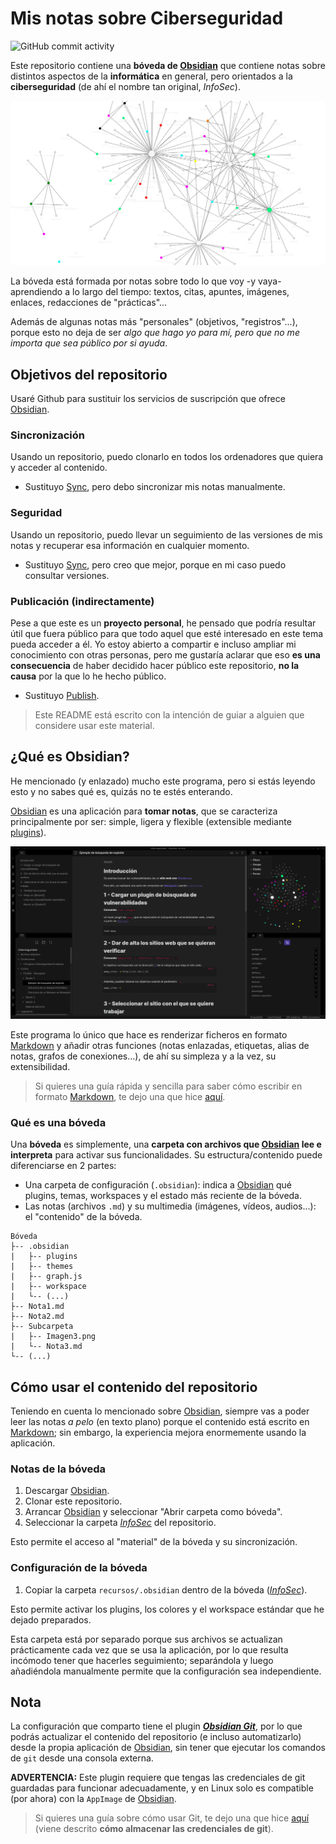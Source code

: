 # Mis notas sobre Ciberseguridad

![GitHub commit activity](https://img.shields.io/github/commit-activity/m/Hacknarok/infosec?color=22A7F0)

Este repositorio contiene una **bóveda de [Obsidian][obsidian]** que contiene notas sobre distintos aspectos de la **informática** en general, pero orientados a la **ciberseguridad** (de ahí el nombre tan original, *InfoSec*).

![Grafo.png](https://github.com/Hacknarok/infosec/blob/master/recursos/README/Grafo.png)

 La bóveda está formada por notas sobre todo lo que voy -y vaya- aprendiendo a lo largo del tiempo: textos, citas, apuntes, imágenes, enlaces, redacciones de "prácticas"...

 Además de algunas notas más "personales" (objetivos, "registros"...), porque esto no deja de ser *algo que hago yo para mí, pero que no me importa que sea público por si ayuda*.



## Objetivos del repositorio

Usaré Github para sustituir los servicios de suscripción que ofrece [Obsidian][obsidian].

### Sincronización

Usando un repositorio, puedo clonarlo en todos los ordenadores que quiera y acceder al contenido.
- Sustituyo [Sync][sync], pero debo sincronizar mis notas manualmente.

### Seguridad

Usando un repositorio, puedo llevar un seguimiento de las versiones de mis notas y recuperar esa información en cualquier momento.
- Sustituyo [Sync][sync], pero creo que mejor, porque en mi caso puedo consultar versiones.

### Publicación (indirectamente)

Pese a que este es un **proyecto personal**, he pensado que podría resultar útil que fuera público para que todo aquel que esté interesado en este tema pueda acceder a él. Yo estoy abierto a compartir e incluso ampliar mi conocimiento con otras personas, pero me gustaría aclarar que eso **es una consecuencia** de haber decidido hacer público este repositorio, **no la causa** por la que lo he hecho público.
- Sustituyo [Publish][publish].

> Este README está escrito con la intención de guiar a alguien que considere usar este material.


## ¿Qué es Obsidian?

He mencionado (y enlazado) mucho este programa, pero si estás leyendo esto y no sabes qué es, quizás no te estés enterando.

[Obsidian][obsidian] es una aplicación para **tomar notas**, que se caracteriza principalmente por ser: simple, ligera y flexible (extensible mediante [plugins](https://obsidian.md/plugins)).

![Workspace.png](https://github.com/Hacknarok/infosec/blob/master/recursos/README/Workspace.png)

Este programa lo único que hace es renderizar ficheros en formato [Markdown][MD] y añadir otras funciones (notas enlazadas, etiquetas, alias de notas, grafos de conexiones...), de ahí su simpleza y a la vez, su extensibilidad.

> Si quieres una guía rápida y sencilla para saber cómo escribir en formato [Markdown][MD], te dejo una que hice [aquí][guia].

### Qué es una bóveda

Una **bóveda** es simplemente, una **carpeta con archivos que [Obsidian][obsidian] lee e interpreta** para activar sus funcionalidades. Su estructura/contenido puede diferenciarse en 2 partes:
- Una carpeta de configuración (`.obsidian`): indica a [Obsidian][obsidian] qué plugins, temas, workspaces y el estado más reciente de la bóveda.
- Las notas (archivos `.md`) y su multimedia (imágenes, vídeos, audios...): el "contenido" de la bóveda.

```
Bóveda
├-- .obsidian
|   ├-- plugins
|   ├-- themes
|   ├-- graph.js
|   ├-- workspace
|   └-- (...)
├-- Nota1.md
├-- Nota2.md
├-- Subcarpeta
|   ├-- Imagen3.png
|   └-- Nota3.md
└-- (...)
```


## Cómo usar el contenido del repositorio

Teniendo en cuenta lo mencionado sobre [Obsidian][obsidian], siempre vas a poder leer las notas *a pelo* (en texto plano) porque el contenido está escrito en [Markdown][MD]; sin embargo, la experiencia mejora enormemente usando la aplicación.

### Notas de la bóveda

1. Descargar [Obsidian][obsidian].
2. Clonar este repositorio.
3. Arrancar [Obsidian][obsidian] y seleccionar "Abrir carpeta como bóveda".
4. Seleccionar la carpeta *[InfoSec](https://github.com/Hacknarok/infosec/tree/master/InfoSec)* del repositorio.

Esto permite el acceso al "material" de la bóveda y su sincronización.


### Configuración de la bóveda

1. Copiar la carpeta `recursos/.obsidian` dentro de la bóveda (*[InfoSec](https://github.com/Hacknarok/infosec/tree/master/InfoSec)*).

Esto permite activar los plugins, los colores y el workspace estándar que he dejado preparados.

Esta carpeta está por separado porque sus archivos se actualizan prácticamente cada vez que se usa la aplicación, por lo que resulta incómodo tener que hacerles seguimiento; separándola y luego añadiéndola manualmente permite que la configuración sea independiente.


## Nota

La configuración que comparto tiene el plugin ***[Obsidian Git][obsidian-git]***, por lo que podrás actualizar el contenido del repositorio (e incluso automatizarlo) desde la propia aplicación de [Obsidian][obsidian], sin tener que ejecutar los comandos de `git` desde una consola externa.

**ADVERTENCIA:** Este plugin requiere que tengas las credenciales de git guardadas para funcionar adecuadamente, y en Linux solo es compatible (por ahora) con la `AppImage` de [Obsidian][obsidian].

> Si quieres una guía sobre cómo usar Git, te dejo una que hice [aquí](https://www.notion.so/srgalan-aprendizaje/Mi-curso-de-Git-a44556d305554f31a2eb50044add5b95#2931120420154b2ab850c02a0e9e3f69) (viene descrito **cómo almacenar las credenciales de git**).

[obsidian]: https://obsidian.md
    [sync]: https://obsidian.md/sync
    [publish]: https://obsidian.md/publish
[MD]: https://es.wikipedia.org/wiki/Markdown
    [guia]: https://srgalan-aprendizaje.notion.site/Markdown-18a13c7236b2434fb60a45b67482741d
    [obsidian-git]: https://github.com/denolehov/obsidian-git
